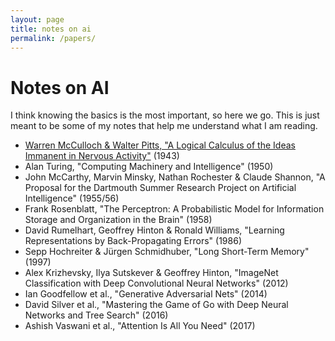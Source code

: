 ```yaml
---
layout: page
title: notes on ai
permalink: /papers/
---
```


<h1>Notes on AI</h1>
<p>I think knowing the basics is the most important, so here we go.  This is just meant to be some of my notes that help me understand what I am reading. </p>

<ul>
  <li>
    <a href="/papers/1943-mcculloch-pitts/">Warren McCulloch & Walter Pitts, "A Logical Calculus of the Ideas Immanent in Nervous Activity"</a> (1943)
  </li>
  <li>
    Alan Turing, "Computing Machinery and Intelligence" (1950)
  </li>
  <li>
    John McCarthy, Marvin Minsky, Nathan Rochester & Claude Shannon, "A Proposal for the Dartmouth Summer Research Project on Artificial Intelligence" (1955/56)
  </li>
  <li>
    Frank Rosenblatt, "The Perceptron: A Probabilistic Model for Information Storage and Organization in the Brain" (1958)
  </li>
  <li>
    David Rumelhart, Geoffrey Hinton & Ronald Williams, "Learning Representations by Back-Propagating Errors" (1986)
  </li>
  <li>
    Sepp Hochreiter & Jürgen Schmidhuber, "Long Short-Term Memory" (1997)
  </li>
  <li>
    Alex Krizhevsky, Ilya Sutskever & Geoffrey Hinton, "ImageNet Classification with Deep Convolutional Neural Networks" (2012)
  </li>
  <li>
    Ian Goodfellow et al., "Generative Adversarial Nets" (2014)
  </li>
  <li>
    David Silver et al., "Mastering the Game of Go with Deep Neural Networks and Tree Search" (2016)
  </li>
  <li>
    Ashish Vaswani et al., "Attention Is All You Need" (2017)
  </li>
</ul>

<style>
.paper-list {
    list-style: none;
    padding: 0;
}

.paper-item {
    margin-bottom: 2em;
    padding-bottom: 2em;
    border-bottom: 1px solid #eee;
}

.paper-item:last-child {
    border-bottom: none;
}

.paper-meta {
    color: #666;
    font-style: italic;
    margin: 0.5em 0;
}

.paper-excerpt {
    margin: 0.5em 0;
}
</style> 